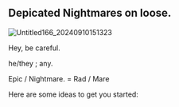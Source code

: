 ## Depicated Nightmares on loose.

![Untitled166_20240910151323](https://github.com/user-attachments/assets/3e1f21b6-1bd7-4cfe-8627-100f14003b7e)


Hey, be careful.

he/they ; any.

Epic / Nightmare. = Rad / Mare

Here are some ideas to get you started:

